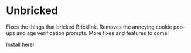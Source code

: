 # Unbricked

Fixes the things that bricked Bricklink. Removes the annoying cookie pop-ups and age verification prompts. More fixes and features to come!

[Install here!](https://addons.mozilla.org/en-US/firefox/addon/unbricked/)
